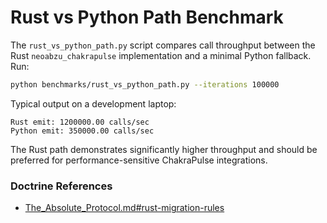 # Rust vs Python Path Benchmark

The `rust_vs_python_path.py` script compares call throughput between the Rust
`neoabzu_chakrapulse` implementation and a minimal Python fallback. Run:

```bash
python benchmarks/rust_vs_python_path.py --iterations 100000
```

Typical output on a development laptop:

```
Rust emit: 1200000.00 calls/sec
Python emit: 350000.00 calls/sec
```

The Rust path demonstrates significantly higher throughput and should be
preferred for performance-sensitive ChakraPulse integrations.

### Doctrine References
- [The_Absolute_Protocol.md#rust-migration-rules](../The_Absolute_Protocol.md#rust-migration-rules)
